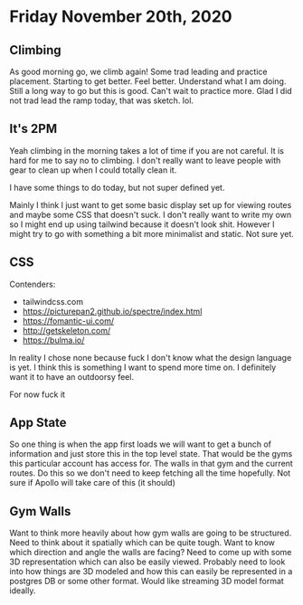 # Friday November 20th, 2020

## Climbing

As good morning go, we climb again! Some trad leading and practice placement. Starting to get better. Feel better.
Understand what I am doing. Still a long way to go but this is good. Can't wait to practice more. Glad I did not
trad lead the ramp today, that was sketch. lol.

## It's 2PM

Yeah climbing in the morning takes a lot of time if you are not careful. It is hard for me to say no to climbing.
I don't really want to leave people with gear to clean up when I could totally clean it.

I have some things to do today, but not super defined yet. 

Mainly I think I just want to get some basic display set up for viewing routes and maybe some CSS that doesn't suck.
I don't really want to write my own so I might end up using tailwind because it doesn't look shit. However I might
try to go with something a bit more minimalist and static. Not sure yet. 

## CSS

Contenders:

* tailwindcss.com
* https://picturepan2.github.io/spectre/index.html
* https://fomantic-ui.com/
* http://getskeleton.com/
* https://bulma.io/

In reality I chose none because fuck I don't know what the design language is yet. I think this is something I want
to spend more time on. I definitely want it to have an outdoorsy feel.

For now fuck it

## App State

So one thing is when the app first loads we will want to get a bunch of information and just store this in the top
level state. That would be the gyms this particular account has access for. The walls in that gym and the current routes.
Do this so we don't need to keep fetching all the time hopefully. Not sure if Apollo will take care of this (it should)

## Gym Walls

Want to think more heavily about how gym walls are going to be structured. Need to think about it spatially which can
be quite tough. Want to know which direction and angle the walls are facing? Need to come up with some 3D representation
which can also be easily viewed. Probably need to look into how things are 3D modeled and how this can easily be 
represented in a postgres DB or some other format. Would like streaming 3D model format ideally. 
